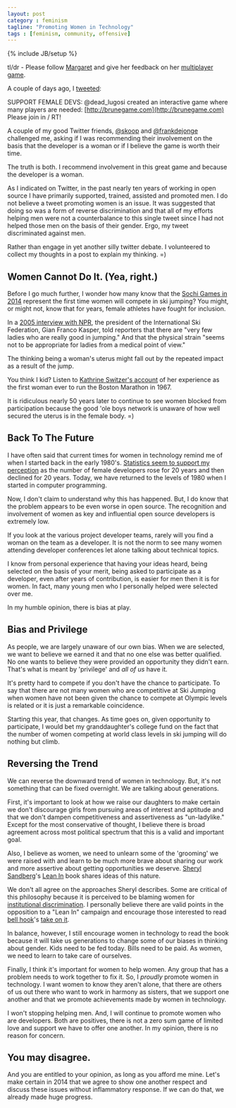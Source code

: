 ```yaml
---
layout: post
category : feminism
tagline: "Promoting Women in Technology"
tags : [feminism, community, offensive]
---
```

{% include JB/setup %}

tl/dr - Please follow [Margaret](https://twitter.com/dead_lugosi) and give her feedback on her [multiplayer game](http://brunegame.com).

A couple of days ago, I [tweeted](https://twitter.com/AmyStephen/status/422828979515437056):

  SUPPORT FEMALE DEVS: @dead_lugosi created an interactive game where many players are needed: [http://brunegame.com](http://brunegame.com)  Please join in / RT!

A couple of my good Twitter friends, [@skoop](http://twitter.com/skoop) and [@frankdejonge](http://twitter.com/frankdejonge) challenged me, asking if I was recommending their involvement on the basis that the developer is a woman or if I believe the game is worth their time.

The truth is both. I recommend involvement in this great game and because the developer is a woman.

As I indicated on Twitter, in the past nearly ten years of working in open source I have primarily supported, trained, assisted and promoted men. I do not believe a tweet promoting women is an issue. It was suggested that doing so was a form of reverse discrimination and that all of my efforts helping men were not a counterbalance to this single tweet since I had not helped those men on the basis of their gender. Ergo, my tweet discriminated against men.

Rather than engage in yet another silly twitter debate. I volunteered to collect my thoughts in a post to explain my thinking. =)

## Women Cannot Do It. (Yea, right.)
Before I go much further, I wonder how many know that the
[Sochi Games in 2014](http://www.olympic.org/sochi-2014-winter-olympics) represent the first time women will compete in ski jumping? You might, or might not, know that for years, female athletes have fought for inclusion.

In a [2005 interview with NPR](http://www.npr.org/templates/story/story.php?storyId=5011904), the president of the International Ski Federation, Gian Franco Kasper, told reporters that there are "very few ladies who are really good in jumping."
And that the physical strain "seems not to be appropriate for ladies from a medical point of view."

The thinking being a woman's uterus might fall out by the repeated impact as a result of the jump.

You think I kid? Listen to [Kathrine Switzer's account](http://www.youtube.com/watch?v=fOGXvBAmTsY) of her experience as the first woman ever to run the Boston Marathon in 1967.

It is ridiculous nearly 50 years later to continue to see women blocked from participation because the good 'ole boys network is unaware of how well secured the uterus is in the female body. =)

## Back To The Future
I have often said that current times for women in technology remind me of when I started back in the early 1980's. [Statistics seem to support my perception](http://m.collegian.psu.edu/news/state_national_international/article_c109636e-295f-11e3-acaa-0019bb30f31a.html?mode=jqm_gal) as the number of female developers rose for 20 years and then declined for 20 years. Today, we have returned to the levels of 1980 when I started in computer programming.

Now, I don't claim to understand why this has happened. But, I do know that the problem appears to be even worse in open source. The recognition and involvement of women as key and influential open source developers is extremely low.

If you look at the various project developer teams, rarely will you find a woman on the team as a developer. It is not the norm to see many women attending developer conferences let alone talking about technical topics.

I know from personal experience that having your ideas heard, being selected on the basis of your merit, being asked to participate as a developer, even after years of contribution, is easier for men then it is for women. In fact, many young men who I personally helped were selected over me.

In my humble opinion, there is bias at play.

## Bias and Privilege

As people, we are largely unaware of our own bias. When we are selected, we want to believe we earned it and that no one else was better qualified. No one wants to believe they were provided an opportunity they didn't earn. That's what is meant by 'privilege' and *all of us* have it.

It's pretty hard to compete if you don't have the chance to participate. To say that there are not many women who are competitive at Ski Jumping when women have not been given the chance to compete at Olympic levels is related or it is just a remarkable coincidence.

Starting this year, that changes. As time goes on, given opportunity to participate, I would bet my granddaughter's college fund on the fact that the number of women competing at
world class levels in ski jumping will do nothing but climb.

## Reversing the Trend
We can reverse the downward trend of women in technology. But, it's not something that can be fixed overnight. We are talking about generations.

First, it's important to look at how we raise our daughters to make certain we don't discourage girls from pursuing areas of interest and aptitude and that we don't dampen competitiveness and assertiveness as "un-ladylike." Except for the most conservative of thought, I believe there is broad agreement across most political spectrum that this is a valid and important goal.

Also, I believe as women, we need to unlearn some of the 'grooming' we were raised with and learn to be much more brave about sharing our work and more assertive about getting opportunities we deserve. [Sheryl Sandberg](http://en.wikipedia.org/wiki/Sheryl_Sandberg)'s
[Lean In](http://www.amazon.com/Lean-In-Women-Work-Will/dp/0385349947) book shares ideas of this nature.

We don't all agree on the approaches Sheryl describes. Some are critical of this philosophy because it is perceived to be blaming women for [institutional discrimination](http://en.wikipedia.org/wiki/Institutionalized_discrimination). I personally believe there are valid points in the opposition to a "Lean In" campaign and encourage those interested to
read [bell hook](http://en.wikipedia.org/wiki/Bell_hooks)'s [take on it](http://thefeministwire.com/2013/10/17973/).

In balance, however, I still encourage women in technology to read the book because it will take us generations to change
some of our biases in thinking about gender. Kids need to be fed today. Bills need to be paid. As women, we need to learn to take care of ourselves.

Finally, I think it's important for women to help women. Any group that has a problem needs to work together to fix it. So, I *proudly* promote women in technology. I want women to know they aren't alone, that there are others of us out there who want to work in harmony as sisters, that we support one another and that we promote achievements made by women in technology.

I won't stopping helping men. And, I will continue to promote women who are developers. Both are positives, there is not a zero sum game of limited love and support we have to offer one another. In my opinion, there is no reason for concern.

## You may disagree.

And you are entitled to your opinion, as long as you afford me mine. Let's make certain in 2014 that we agree to show one another respect and discuss these issues without inflammatory response. If we can do that, we already made huge progress.
